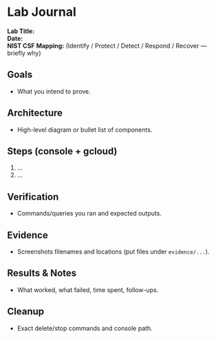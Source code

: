 # Lab Journal

**Lab Title:**  
**Date:**  
**NIST CSF Mapping:** (Identify / Protect / Detect / Respond / Recover — briefly why)

## Goals
- What you intend to prove.

## Architecture
- High-level diagram or bullet list of components.

## Steps (console + gcloud)
1. ...
2. ...

## Verification
- Commands/queries you ran and expected outputs.

## Evidence
- Screenshots filenames and locations (put files under `evidence/...`).

## Results & Notes
- What worked, what failed, time spent, follow-ups.

## Cleanup
- Exact delete/stop commands and console path.
